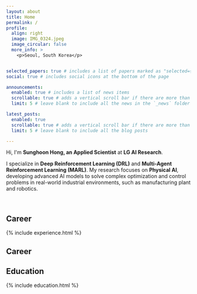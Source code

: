 ```yaml
---
layout: about
title: Home
permalink: /
profile:
  align: right
  image: IMG_0324.jpeg
  image_circular: false
  more_info: >
    <p>Seoul, South Korea</p>


selected_papers: true # includes a list of papers marked as "selected={true}"
social: true # includes social icons at the bottom of the page

announcements:
  enabled: true # includes a list of news items
  scrollable: true # adds a vertical scroll bar if there are more than 3 news items
  limit: 5 # leave blank to include all the news in the `_news` folder

latest_posts:
  enabled: true
  scrollable: true # adds a vertical scroll bar if there are more than 3 new posts items
  limit: 5 # leave blank to include all the blog posts

---
```


Hi, I'm **Sunghoon Hong, an Applied Scientist** at **LG AI Research**.

I specialize in **Deep Reinforcement Learning (DRL)** and **Multi-Agent Reinforcement Learning (MARL)**. My research focuses on **Physical AI**, developing advanced AI models to solve complex optimization and control problems in real-world industrial environments, such as manufacturing plant and robotics.

<br>


## Career
{% include experience.html %}
## Career

## Education
{% include education.html %}
